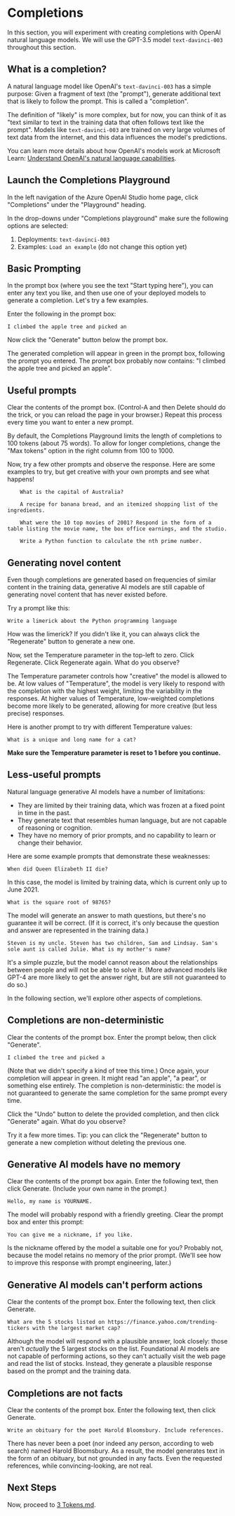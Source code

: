 # Completions

In this section, you will experiment with creating completions with OpenAI natural language models. We will use the GPT-3.5 model `text-davinci-003` throughout this section.

## What is a completion?

A natural language model like OpenAI's `text-davinci-003` has a simple purpose: Given a fragment of text (the "prompt"), generate additional text that is likely to follow the prompt. This is called a "completion".

The definition of "likely" is more complex, but for now, you can think of it as "text similar to text in the training data that often follows text like the prompt". Models like `text-davinci-003` are trained on very large volumes of text data from the internet, and this data influences the model's predictions.

You can learn more details about how OpenAI's models work at Microsoft Learn: [Understand OpenAI's natural language capabilities](https://learn.microsoft.com/en-us/training/modules/explore-azure-openai/5-understand-openai-natural-language).

## Launch the Completions Playground

In the left navigation of the Azure OpenAI Studio home page, click "Completions" under the "Playground" heading.

In the drop-downs under "Completions playground" make sure the following options are selected:

1. Deployments: `text-davinci-003`
2. Examples: `Load an example` (do not change this option yet)

## Basic Prompting

In the prompt box (where you see the text "Start typing here"), you can enter any text you like, and then use one of your deployed models to generate a completion. Let's try a few examples.

Enter the following in the prompt box: 

    I climbed the apple tree and picked an
    
Now click the "Generate" button below the prompt box.

The generated completion will appear in green in the prompt box, following the prompt you entered. The prompt box probably now contains: "I climbed the apple tree and picked an apple".

## Useful prompts

Clear the contents of the prompt box. (Control-A and then Delete should do the trick, or you can reload the page in your browser.) Repeat this process every time you want to enter a new prompt.

By default, the Completions Playground limits the length of completions to 100 tokens (about 75 words). To allow for longer completions, change the "Max tokens" option in the right column from 100 to 1000.

Now, try a few other prompts and observe the response. Here are some examples to try, but get creative with your own prompts and see what happens!

```
    What is the capital of Australia?
```
```
    A recipe for banana bread, and an itemized shopping list of the ingredients.
```
```
    What were the 10 top movies of 2001? Respond in the form of a table listing the movie name, the box office earnings, and the studio.
```
```
    Write a Python function to calculate the nth prime number.
```

## Generating novel content

Even though completions are generated based on frequencies of similar content in the training data, generative AI models are still capable of generating novel content that has never existed before.

Try a prompt like this:

    Write a limerick about the Python programming language

How was the limerick? If you didn't like it, you can always click the "Regenerate" button to generate a new one.

Now, set the Temperature parameter in the top-left to zero. Click Regenerate. Click Regenerate again. What do you observe?

The Temperature parameter controls how "creative" the model is allowed to be. At low values of "Temperature", the model is very likely to respond with the completion with the highest weight, limiting the variability in the responses. At higher values of Temperature, low-weighted completions become more likely to be generated, allowing for more creative (but less precise) responses.

Here is another prompt to try with different Temperature values:

    What is a unique and long name for a cat?

**Make sure the Temperature parameter is reset to 1 before you continue.**

## Less-useful prompts

Natural language generative AI models have a number of limitations:
* They are limited by their training data, which was frozen at a fixed point in time in the past. 
* They generate text that resembles human language, but are not capable of reasoning or cognition. 
* They have no memory of prior prompts, and no capability to learn or change their behavior.

Here are some example prompts that demonstrate these weaknesses:

    When did Queen Elizabeth II die?

In this case, the model is limited by training data, which is current only up to June 2021.

    What is the square root of 98765?

The model will generate an answer to math questions, but there's no guarantee it will be correct. (If it is correct, it's only because the question and answer are represented in the training data.)

    Steven is my uncle. Steven has two children, Sam and Lindsay. Sam's sole aunt is called Julie. What is my mother's name?

It's a simple puzzle, but the model cannot reason about the relationships between people and will not be able to solve it. (More advanced models like GPT-4 are more likely to get the answer right, but are still not guaranteed to do so.)

In the following section, we'll explore other aspects of completions.

## Completions are non-deterministic

Clear the contents of the prompt box. Enter the prompt below, then click "Generate".

    I climbed the tree and picked a 

(Note that we didn't specify a kind of tree this time.) Once again, your completion will appear in green. It might read "an apple", "a pear", or something else entirely. The completion is non-deterministic: the model is not guaranteed to generate the same completion for the same prompt every time. 

Click the "Undo" button to delete the provided completion, and then click "Generate" again. What do you observe?

Try it a few more times. Tip: you can click the "Regenerate" button to generate a new completion without deleting the previous one.

## Generative AI models have no memory

Clear the contents of the prompt box again. Enter the following text, then click Generate. (Include your own name in the prompt.)

    Hello, my name is YOURNAME.

The model will probably respond with a friendly greeting. Clear the prompt box and enter this prompt:

    You can give me a nickname, if you like.

Is the nickname offered by the model a suitable one for you? Probably not, because the model retains no memory of the prior prompt. (We'll see how to improve this response with prompt engineering, later.)

## Generative AI models can't perform actions

Clear the contents of the prompt box. Enter the following text, then click Generate.

    What are the 5 stocks listed on https://finance.yahoo.com/trending-tickers with the largest market cap?

Although the model will respond with a plausible answer, look closely: those aren't *actually* the 5 largest stocks on the list. Foundational AI models are not capable of performing actions, so they can't actually visit the web page and read the list of stocks. Instead, they generate a plausible response based on the prompt and the training data.

## Completions are not facts

Clear the contents of the prompt box. Enter the following text, then click Generate.

    Write an obituary for the poet Harold Bloomsbury. Include references.

There has never been a poet (nor indeed any person, according to web search) named Harold Bloomsbury. As a result, the model generates text in the form of an obituary, but not grounded in any facts. Even the requested references, while convincing-looking, are not real.

## Next Steps

Now, proceed to [3 Tokens.md](3%20Tokens.md).
